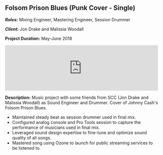 ## Folsom Prison Blues (Punk Cover - Single)
***Roles:*** Mixing Engineer, Mastering Engineer, Session Drummer

***Client:*** Jon Drake and Malissia Woodall

**Project Duration:** May-June 2018

<iframe width="100%" height="150" scrolling="no" frameborder="no" allow="autoplay" src="https://w.soundcloud.com/player/?url=https%3A//api.soundcloud.com/tracks/1521006646&color=%23ff5500&auto_play=false&hide_related=false&show_comments=true&show_user=true&show_reposts=false&show_teaser=true&visual=true"></iframe>

**Description:** Music project with some friends from SCC (Jon Drake and Malissia Woodall) as Sound Engineer and Drummer.  Cover of Johnny Cash's Folsom Prison Blues.
* Maintained steady beat as session drummer used in final mix.
* Configured analog console and Pro Tools session to capture the performance of musicians used in final mix.
* Leveraged sound design expertise to fine-tune and optimize sound quality of all songs.
* Mastered song using Ozone to launch for public streaming services to be listened to.
